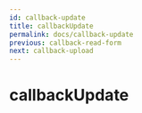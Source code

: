 ```yaml
---
id: callback-update
title: callbackUpdate
permalink: docs/callback-update
previous: callback-read-form
next: callback-upload
---
```


# callbackUpdate

